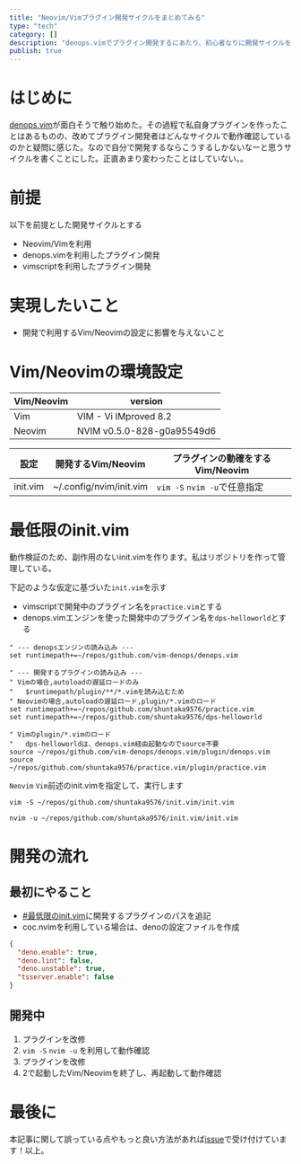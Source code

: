 ```yaml
---
title: "Neovim/Vimプラグイン開発サイクルをまとめてみる"
type: "tech"
category: []
description: "denops.vimでプラグイン開発するにあたり、初心者なりに開発サイクルを考えてみました。"
publish: true
---
```


# はじめに
[denops.vim](https://zenn.dev/lambdalisue/articles/b4a31fba0b1ce95104c9)が面白そうで触り始めた。その過程で私自身プラグインを作ったことはあるものの、改めてプラグイン開発者はどんなサイクルで動作確認しているのかと疑問に感じた。なので自分で開発するならこうするしかないなーと思うサイクルを書くことにした。正直あまり変わったことはしていない。。


# 前提
以下を前提とした開発サイクルとする

* Neovim/Vimを利用
* denops.vimを利用したプラグイン開発
* vimscriptを利用したプラグイン開発

# 実現したいこと
* 開発で利用するVim/Neovimの設定に影響を与えないこと

# Vim/Neovimの環境設定

|Vim/Neovim|version|
|---|---|
|Vim|VIM - Vi IMproved 8.2 |
|Neovim|NVIM v0.5.0-828-g0a95549d6|


|設定|開発するVim/Neovim|プラグインの動確をするVim/Neovim|
|---|---|---|
|init.vim|~/.config/nvim/init.vim|`vim -S` `nvim -u`で任意指定|


# 最低限のinit.vim
動作検証のため、副作用のないinit.vimを作ります。私はリポジトリを作って管理している。

下記のような仮定に基づいた`init.vim`を示す
* vimscriptで開発中のプラグイン名を`practice.vim`とする
* denops.vimエンジンを使った開発中のプラグイン名を`dps-helloworld`とする

```vim:~/repos/github.com/shuntaka9576/init.vim/init.vim
" --- denopsエンジンの読み込み ---
set runtimepath+=~/repos/github.com/vim-denops/denops.vim

" --- 開発するプラグインの読み込み ---
" Vimの場合,autoloadの遅延ロードのみ
"   $runtimepath/plugin/**/*.vimを読み込むため
" Neovimの場合,autoloadの遅延ロード,plugin/*.vimのロード
set runtimepath+=~/repos/github.com/shuntaka9576/practice.vim
set runtimepath+=~/repos/github.com/shuntaka9576/dps-helloworld

" Vimのplugin/*.vimのロード
"   dps-helloworldは、denops.vim経由起動なのでsource不要
source ~/repos/github.com/vim-denops/denops.vim/plugin/denops.vim
source ~/repos/github.com/shuntaka9576/practice.vim/plugin/practice.vim
```

`Neovim` `Vim`前述のinit.vimを指定して、実行します

```bash:Vimの場合
vim -S ~/repos/github.com/shuntaka9576/init.vim/init.vim
```

```bash:Neovimの場合
nvim -u ~/repos/github.com/shuntaka9576/init.vim/init.vim
```



# 開発の流れ

## 最初にやること
* [#最低限のinit.vim](#最低限のinit.vim)に開発するプラグインのパスを追記
* coc.nvimを利用している場合は、denoの設定ファイルを作成

```json:.vim/coc-settings.json
{
  "deno.enable": true,
  "deno.lint": false,
  "deno.unstable": true,
  "tsserver.enable": false
}
```

## 開発中
1. プラグインを改修
2. `vim -S` `nvim -u` を利用して動作確認
3. プラグインを改修
4. 2で起動したVim/Neovimを終了し、再起動して動作確認

# 最後に

本記事に関して誤っている点やもっと良い方法があれば[issue](https://github.com/hozi-dev/article/issues)で受け付けています！以上。
